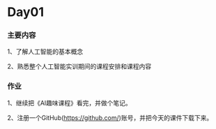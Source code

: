 # Day01

### 主要内容

1、了解人工智能的基本概念

2、熟悉整个人工智能实训期间的课程安排和课程内容


### 作业

1、继续把《AI趣味课程》看完，并做个笔记。

2、注册一个GitHub(https://github.com/)账号，并把今天的课件下载下来。
